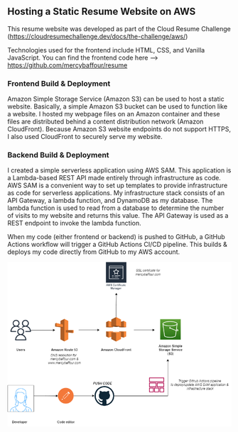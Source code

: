 ## Hosting a Static Resume Website on AWS
This resume website was developed as part of the Cloud Resume Challenge (https://cloudresumechallenge.dev/docs/the-challenge/aws/)

Technologies used for the frontend include HTML, CSS, and Vanilla JavaScript. You can find the frontend code here --> https://github.com/mercybaffour/resume

### Frontend Build & Deployment
Amazon Simple Storage Service (Amazon S3) can be used to host a static website. Basically, a simple Amazon S3 bucket can be used to function like a website. I hosted my webpage files on an Amazon container and these files are distributed behind a content distribution network (Amazon CloudFront). Because Amazon S3 website endpoints do not support HTTPS, I also used CloudFront to securely serve my website.

### Backend Build & Deployment
I created a simple serverless application using AWS SAM. This application is a Lambda-based REST API made entirely through infrastructure as code. AWS SAM is a convenient way to set up templates to provide infrastructure as code for serverless applications. My infrastructure stack consists of an API Gateway, a lambda function, and DynamoDB as my database. The lambda function is used to read from a database to determine the number of visits to my website and returns this value. The API Gateway is used as a REST endpoint to invoke the lambda function.

When my code (either frontend or backend) is pushed to GitHub, a GitHub Actions workflow will trigger a GitHub Actions CI/CD pipeline. This builds & deploys my code directly from GitHub to my AWS account.

![diagram](https://github.com/mercybaffour/resume-aws-backend/blob/main/aws-architecture.png?raw=true)